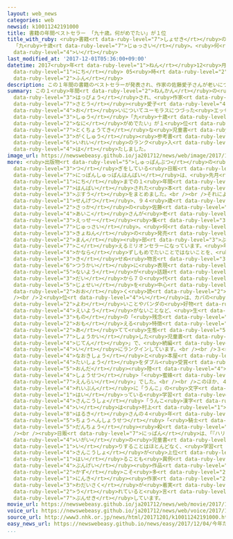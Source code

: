 ```yaml
---
layout: web_news
categories: web
newsid: k10011242191000
title: 書籍の年間ベストセラー 「九十歳。何がめでたい」が１位
title_with_ruby: <ruby>書籍<rt data-ruby-level="7">しょせき</rt></ruby>の<ruby>年間<rt data-ruby-level="2">ねんかん</rt></ruby>ベストセラー
  「九<ruby>十歳<rt data-ruby-level="7">じゅっさい</rt></ruby>。<ruby>何<rt data-ruby-level="2">なに</rt></ruby>がめでたい」が１<ruby>位<rt
  data-ruby-level="4">い</rt></ruby>
last_modified_at: '2017-12-01T05:36:00+09:00'
datetime: 2017<ruby>年<rt data-ruby-level="1">ねん</rt></ruby>12<ruby>月<rt data-ruby-level="1">がつ</rt></ruby>01<ruby>日<rt
  data-ruby-level="1">にち</rt></ruby> 05<ruby>時<rt data-ruby-level="2">じ</rt></ruby>36<ruby>分<rt
  data-ruby-level="2">ふん</rt></ruby>
description: この１年間の書籍のベストセラーが発表され、作家の佐藤愛子さんが老いについてユーモラスにつづったエッセー集「九十歳。何がめでたい」が１位になったほか、特徴的な児童書や学習参考書が異例のランク入りを果たしました。
summary: この１<ruby>年間<rt data-ruby-level="2">ねんかん</rt></ruby>の<ruby>書籍<rt data-ruby-level="7">しょせき</rt></ruby>のベストセラーが<ruby>発表<rt
  data-ruby-level="3">はっぴょう</rt></ruby>され、<ruby>作家<rt data-ruby-level="2">さっか</rt></ruby>の<ruby>佐藤<rt
  data-ruby-level="7">さとう</rt></ruby><ruby>愛子<rt data-ruby-level="4">あいこ</rt></ruby>さんが<ruby>老<rt
  data-ruby-level="4">お</rt></ruby>いについてユーモラスにつづった<ruby>エッセー<rt data-ruby-level="3">えっせー</rt></ruby><ruby>集<rt
  data-ruby-level="3">しゅう</rt></ruby>「九<ruby>十歳<rt data-ruby-level="7">じゅっさい</rt></ruby>。<ruby>何<rt
  data-ruby-level="2">なに</rt></ruby>がめでたい」が１<ruby>位<rt data-ruby-level="4">い</rt></ruby>になったほか、<ruby>特徴的<rt
  data-ruby-level="7">とくちょうてき</rt></ruby>な<ruby>児童書<rt data-ruby-level="4">じどうしょ</rt></ruby>や<ruby>学習<rt
  data-ruby-level="3">がくしゅう</rt></ruby><ruby>参考書<rt data-ruby-level="4">さんこうしょ</rt></ruby>が<ruby>異例<rt
  data-ruby-level="6">いれい</rt></ruby>のランク<ruby>入<rt data-ruby-level="1">い</rt></ruby>りを<ruby>果<rt
  data-ruby-level="4">は</rt></ruby>たしました。
image_url: https://newswebeasy.github.io/ja201712/news/web/image/2017/12/01/K10011242191_1712010436_1712010436_01_03.jpg
more: <ruby>出版物<rt data-ruby-level="5">しゅっぱんぶつ</rt></ruby>の<ruby>取<rt data-ruby-level="3">と</rt></ruby>り<ruby>次<rt
  data-ruby-level="3">つ</rt></ruby>ぎをしている<ruby>日販<rt data-ruby-level="7">にっぱん</rt></ruby>＝<ruby>日本出版販売<rt
  data-ruby-level="7">にっぽんしゅっぱんはんばい</rt></ruby>は、<ruby>先月<rt data-ruby-level="1">せんげつ</rt></ruby>２５<ruby>日<rt
  data-ruby-level="1">にち</rt></ruby>までの１<ruby>年間<rt data-ruby-level="2">ねんかん</rt></ruby>に<ruby>販売<rt
  data-ruby-level="7">はんばい</rt></ruby>された<ruby>本<rt data-ruby-level="1">ほん</rt></ruby>の<ruby>部数<rt
  data-ruby-level="3">ぶすう</rt></ruby>をまとめました。<br /><br />それによりますと、１<ruby>位<rt data-ruby-level="4">い</rt></ruby>は、<ruby>先月<rt
  data-ruby-level="1">せんげつ</rt></ruby>、９４<ruby>歳<rt data-ruby-level="7">さい</rt></ruby>になった<ruby>作家<rt
  data-ruby-level="2">さっか</rt></ruby>の<ruby>佐藤<rt data-ruby-level="7">さとう</rt></ruby><ruby>愛子<rt
  data-ruby-level="4">あいこ</rt></ruby>さんが<ruby>老<rt data-ruby-level="4">お</rt></ruby>いについてユーモラスにつづった<ruby>エッセー<rt
  data-ruby-level="3">えっせー</rt></ruby><ruby>集<rt data-ruby-level="3">しゅう</rt></ruby>「九<ruby>十歳<rt
  data-ruby-level="7">じゅっさい</rt></ruby>。<ruby>何<rt data-ruby-level="2">なに</rt></ruby>がめでたい」で、<ruby>去年<rt
  data-ruby-level="3">きょねん</rt></ruby>の<ruby>発売<rt data-ruby-level="3">はつばい</rt></ruby>からこれまでに１０５<ruby>万<rt
  data-ruby-level="2">まん</rt></ruby><ruby>部<rt data-ruby-level="3">ぶ</rt></ruby>を<ruby>超<rt
  data-ruby-level="7">こ</rt></ruby>えるミリオンセラーになっています。<ruby>年<rt data-ruby-level="1">とし</rt></ruby>をとることが<ruby>必<rt
  data-ruby-level="4">かなら</rt></ruby>ずしもめでたいことではないことを、<ruby>歯<rt data-ruby-level="3">は</rt></ruby>にきぬ<ruby>着<rt
  data-ruby-level="3">き</rt></ruby>せぬ<ruby>物言<rt data-ruby-level="3">ものい</rt></ruby>いで<ruby>痛快<rt
  data-ruby-level="6">つうかい</rt></ruby>に<ruby>表現<rt data-ruby-level="5">ひょうげん</rt></ruby>した<ruby>内容<rt
  data-ruby-level="5">ないよう</rt></ruby>が<ruby>話題<rt data-ruby-level="3">わだい</rt></ruby>となり、５０<ruby>代<rt
  data-ruby-level="3">だい</rt></ruby>から７０<ruby>代<rt data-ruby-level="3">だい</rt></ruby>の<ruby>女性<rt
  data-ruby-level="5">じょせい</rt></ruby>を<ruby>中心<rt data-ruby-level="2">ちゅうしん</rt></ruby>に<ruby>多<rt
  data-ruby-level="2">おお</rt></ruby>く<ruby>読<rt data-ruby-level="2">よ</rt></ruby>まれているということです。<br
  /><br />２<ruby>位<rt data-ruby-level="4">い</rt></ruby>は、カバの<ruby>肌<rt data-ruby-level="7">はだ</rt></ruby>が<ruby>弱<rt
  data-ruby-level="2">よわ</rt></ruby>いことやパンダの<ruby>好物<rt data-ruby-level="4">こうぶつ</rt></ruby>のササにはほとんど<ruby>栄養<rt
  data-ruby-level="4">えいよう</rt></ruby>がないことなど、<ruby>生<rt data-ruby-level="3">い</rt></ruby>き<ruby>物<rt
  data-ruby-level="3">もの</rt></ruby>の「<ruby>残念<rt data-ruby-level="4">ざんねん</rt></ruby>」にも<ruby>思<rt
  data-ruby-level="2">おも</rt></ruby>える<ruby>特徴<rt data-ruby-level="7">とくちょう</rt></ruby>にスポットを<ruby>当<rt
  data-ruby-level="2">あ</rt></ruby>てて<ruby>生態<rt data-ruby-level="5">せいたい</rt></ruby>を<ruby>紹介<rt
  data-ruby-level="7">しょうかい</rt></ruby>した<ruby>児童書<rt data-ruby-level="4">じどうしょ</rt></ruby>「ざんねんないきもの<ruby>事典<rt
  data-ruby-level="4">じてん</rt></ruby>」で、<ruby>続編<rt data-ruby-level="5">ぞくへん</rt></ruby>も８<ruby>位<rt
  data-ruby-level="4">い</rt></ruby>にランクインしています。<br /><br />３<ruby>位<rt data-ruby-level="4">い</rt></ruby>は、ことし<ruby>直木賞<rt
  data-ruby-level="4">なおきしょう</rt></ruby>と<ruby>本屋<rt data-ruby-level="3">ほんや</rt></ruby><ruby>大賞<rt
  data-ruby-level="4">たいしょう</rt></ruby>をダブル<ruby>受賞<rt data-ruby-level="4">じゅしょう</rt></ruby>した<ruby>恩田<rt
  data-ruby-level="5">おんだ</rt></ruby><ruby>陸<rt data-ruby-level="4">りく</rt></ruby>さんの<ruby>小説<rt
  data-ruby-level="4">しょうせつ</rt></ruby>「<ruby>蜜蜂<rt data-ruby-level="7">みつばち</rt></ruby>と<ruby>遠雷<rt
  data-ruby-level="7">えんらい</rt></ruby>」でした。<br /><br />このほか、４<ruby>位<rt data-ruby-level="4">い</rt></ruby>はすべての<ruby>例文<rt
  data-ruby-level="4">れいぶん</rt></ruby>に「うんこ」の<ruby>文字<rt data-ruby-level="1">もじ</rt></ruby>が<ruby>入<rt
  data-ruby-level="1">はい</rt></ruby>っている<ruby>学習<rt data-ruby-level="3">がくしゅう</rt></ruby><ruby>参考書<rt
  data-ruby-level="4">さんこうしょ</rt></ruby>「うんこ<ruby>漢字<rt data-ruby-level="3">かんじ</rt></ruby>ドリル」、５<ruby>位<rt
  data-ruby-level="4">い</rt></ruby>は<ruby>村上<rt data-ruby-level="1">むらかみ</rt></ruby><ruby>春樹<rt
  data-ruby-level="8">はるき</rt></ruby>さんの４<ruby>年<rt data-ruby-level="1">ねん</rt></ruby>ぶりの<ruby>長編小説<rt
  data-ruby-level="5">ちょうへんしょうせつ</rt></ruby>「<ruby>騎士<rt data-ruby-level="7">きし</rt></ruby><ruby>団長<rt
  data-ruby-level="5">だんちょう</rt></ruby><ruby>殺<rt data-ruby-level="4">ごろ</rt></ruby>し」となっています。<br
  /><br /><ruby>日販<rt data-ruby-level="7">にっぱん</rt></ruby>は、「『ハリー・ポッター』シリーズ<ruby>以外<rt
  data-ruby-level="4">いがい</rt></ruby>の<ruby>児童書<rt data-ruby-level="4">じどうしょ</rt></ruby>がランク<ruby>入<rt
  data-ruby-level="1">い</rt></ruby>りすることはほとんどなく、<ruby>学習<rt data-ruby-level="3">がくしゅう</rt></ruby><ruby>参考書<rt
  data-ruby-level="4">さんこうしょ</rt></ruby>が<ruby>上位<rt data-ruby-level="4">じょうい</rt></ruby>に<ruby>入<rt
  data-ruby-level="1">はい</rt></ruby>ることも<ruby>異例<rt data-ruby-level="6">いれい</rt></ruby>だ。<ruby>文芸<rt
  data-ruby-level="4">ぶんげい</rt></ruby><ruby>作品<rt data-ruby-level="3">さくひん</rt></ruby>は<ruby>数<rt
  data-ruby-level="2">かず</rt></ruby>こそ<ruby>多<rt data-ruby-level="2">おお</rt></ruby>くなかったが、<ruby>人気<rt
  data-ruby-level="1">にんき</rt></ruby><ruby>作家<rt data-ruby-level="2">さっか</rt></ruby>の<ruby>話題作<rt
  data-ruby-level="3">わだいさく</rt></ruby>が<ruby>着実<rt data-ruby-level="3">ちゃくじつ</rt></ruby>に<ruby>売<rt
  data-ruby-level="2">う</rt></ruby>れていると<ruby>言<rt data-ruby-level="2">い</rt></ruby>える」と<ruby>分析<rt
  data-ruby-level="7">ぶんせき</rt></ruby>しています。
movie_url: https://newswebeasy.github.io/ja201712/news/web/movie/2017/12/01/k10011242191_201712010436_201712010436.mp4
voice_url: https://newswebeasy.github.io/ja201712/news/web/voice/2017/12/01/k10011242191_201712010436_201712010436.mp3
source_url: http://www3.nhk.or.jp/news/html/20171201/k10011242191000.html
easy_news_url: https://newswebeasy.github.io/news/easy/2017/12/04/今年たくさん売れた本を発表
...
```

